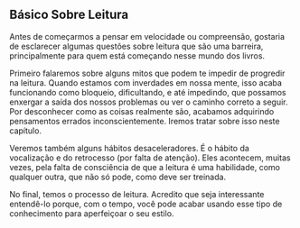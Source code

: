 ## Básico Sobre Leitura

Antes de começarmos a pensar em velocidade ou compreensão, gostaria de esclarecer algumas questões sobre leitura que são uma barreira, principalmente para quem está começando nesse mundo dos livros.

Primeiro falaremos sobre alguns mitos que podem te impedir de progredir na leitura. Quando estamos com inverdades em nossa mente, isso acaba funcionando como bloqueio, dificultando, e até impedindo, que possamos enxergar a saída dos nossos problemas ou ver o caminho correto a seguir. Por desconhecer como as coisas realmente são, acabamos adquirindo pensamentos errados inconscientemente. Iremos tratar sobre isso neste capítulo.

Veremos também alguns hábitos desaceleradores. É o hábito da vocalização e do retrocesso (por falta de atenção). Eles acontecem, muitas vezes, pela falta de consciência de que a leitura é uma habilidade, como qualquer outra, que não só pode, como deve ser treinada.

No final, temos o processo de leitura. Acredito que seja interessante entendê-lo porque, com o tempo, você pode acabar usando esse tipo de conhecimento para aperfeiçoar o seu estilo.

